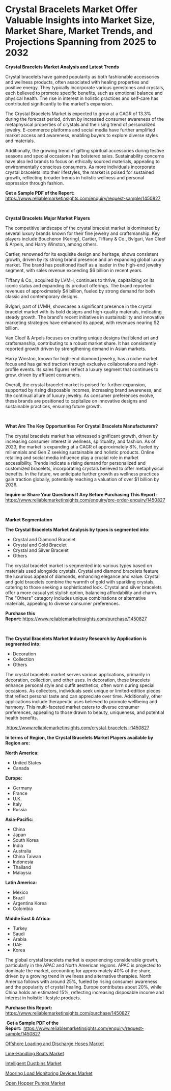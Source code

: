 <p><h1>Crystal Bracelets Market Offer Valuable Insights into Market Size, Market Share, Market Trends, and Projections Spanning from 2025 to 2032</h1></p><p><strong>Crystal Bracelets Market Analysis and Latest Trends</strong></p>
<p><p>Crystal bracelets have gained popularity as both fashionable accessories and wellness products, often associated with healing properties and positive energy. They typically incorporate various gemstones and crystals, each believed to promote specific benefits, such as emotional balance and physical health. The rise in interest in holistic practices and self-care has contributed significantly to the market's expansion.</p><p>The Crystal Bracelets Market is expected to grow at a CAGR of 13.3% during the forecast period, driven by increased consumer awareness of the metaphysical properties of crystals and the rising trend of personalized jewelry. E-commerce platforms and social media have further amplified market access and awareness, enabling buyers to explore diverse styles and materials. </p><p>Additionally, the growing trend of gifting spiritual accessories during festive seasons and special occasions has bolstered sales. Sustainability concerns have also led brands to focus on ethically sourced materials, appealing to environmentally conscious consumers. As more individuals incorporate crystal bracelets into their lifestyles, the market is poised for sustained growth, reflecting broader trends in holistic wellness and personal expression through fashion.</p></p>
<p><strong>Get a Sample PDF of the Report:&nbsp;</strong> <a href="https://www.reliablemarketinsights.com/enquiry/request-sample/1450827?utm_campaign=3209&utm_medium=2&utm_source=Github&utm_content=ia&utm_term=04042025&utm_id=crystal-bracelets">https://www.reliablemarketinsights.com/enquiry/request-sample/1450827</a></p>
<p>&nbsp;</p>
<p><strong>Crystal Bracelets Major Market Players</strong></p>
<p><p>The competitive landscape of the crystal bracelet market is dominated by several luxury brands known for their fine jewelry and craftsmanship. Key players include Boucheron (Kering), Cartier, Tiffany & Co., Bvlgari, Van Cleef & Arpels, and Harry Winston, among others.</p><p>Cartier, renowned for its exquisite design and heritage, shows consistent growth, driven by its strong brand presence and an expanding global luxury market. The brand has positioned itself as a leader in the high-end jewelry segment, with sales revenue exceeding $6 billion in recent years.</p><p>Tiffany & Co., acquired by LVMH, continues to thrive, capitalizing on its iconic status and expanding its product offerings. The brand reported revenues of approximately $4 billion, fueled by strong demand for both classic and contemporary designs.</p><p>Bvlgari, part of LVMH, showcases a significant presence in the crystal bracelet market with its bold designs and high-quality materials, indicating steady growth. The brand's recent initiatives in sustainability and innovative marketing strategies have enhanced its appeal, with revenues nearing $2 billion.</p><p>Van Cleef & Arpels focuses on crafting unique designs that blend art and craftsmanship, contributing to a robust market share. It has consistently reported growth driven by strengthening demand in Asian markets.</p><p>Harry Winston, known for high-end diamond jewelry, has a niche market focus and has gained traction through exclusive collaborations and high-profile events. Its sales figures reflect a luxury segment that continues to grow, driven by affluent consumers.</p><p>Overall, the crystal bracelet market is poised for further expansion, supported by rising disposable incomes, increasing brand awareness, and the continual allure of luxury jewelry. As consumer preferences evolve, these brands are positioned to capitalize on innovative designs and sustainable practices, ensuring future growth.</p></p>
<p>&nbsp;</p>
<p><strong>What Are The Key Opportunities For Crystal Bracelets Manufacturers?</strong></p>
<p><p>The crystal bracelets market has witnessed significant growth, driven by increasing consumer interest in wellness, spirituality, and fashion. As of 2023, the market is expanding at a CAGR of approximately 8%, fueled by millennials and Gen Z seeking sustainable and holistic products. Online retailing and social media influence play a crucial role in market accessibility. Trends indicate a rising demand for personalized and customized bracelets, incorporating crystals believed to offer metaphysical benefits. In the future, we anticipate further growth as wellness practices gain traction globally, potentially reaching a valuation of over $1 billion by 2026.</p></p>
<p><strong>Inquire or Share Your Questions If Any Before Purchasing This Report:</strong> <a href="https://www.reliablemarketinsights.com/enquiry/pre-order-enquiry/1450827?utm_campaign=3209&utm_medium=2&utm_source=Github&utm_content=ia&utm_term=04042025&utm_id=crystal-bracelets">https://www.reliablemarketinsights.com/enquiry/pre-order-enquiry/1450827</a></p>
<p>&nbsp;</p>
<p><strong>Market Segmentation</strong></p>
<p><strong>The Crystal Bracelets Market Analysis by types is segmented into:</strong></p>
<p><ul><li>Crystal and Diamond Bracelet</li><li>Crystal and Gold Bracelet</li><li>Crystal and Silver Bracelet</li><li>Others</li></ul></p>
<p><p>The crystal bracelet market is segmented into various types based on materials used alongside crystals. Crystal and diamond bracelets feature the luxurious appeal of diamonds, enhancing elegance and value. Crystal and gold bracelets combine the warmth of gold with sparkling crystals, catering to those seeking a sophisticated look. Crystal and silver bracelets offer a more casual yet stylish option, balancing affordability and charm. The "Others" category includes unique combinations or alternative materials, appealing to diverse consumer preferences.</p></p>
<p><strong>Purchase this Report:&nbsp;</strong><a href="https://www.reliablemarketinsights.com/purchase/1450827?utm_campaign=3209&utm_medium=2&utm_source=Github&utm_content=ia&utm_term=04042025&utm_id=crystal-bracelets">https://www.reliablemarketinsights.com/purchase/1450827</a></p>
<p>&nbsp;</p>
<p><strong>The Crystal Bracelets Market Industry Research by Application is segmented into:</strong></p>
<p><ul><li>Decoration</li><li>Collection</li><li>Others</li></ul></p>
<p><p>The crystal bracelets market serves various applications, primarily in decoration, collection, and other uses. In decoration, these bracelets enhance personal style and outfit aesthetics, often worn during special occasions. As collectors, individuals seek unique or limited-edition pieces that reflect personal taste and can appreciate over time. Additionally, other applications include therapeutic uses believed to promote wellbeing and harmony. This multi-faceted market caters to diverse consumer preferences, appealing to those drawn to beauty, uniqueness, and potential health benefits.</p></p>
<p><a href="https://www.reliablemarketinsights.com/crystal-bracelets-r1450827?utm_campaign=3209&utm_medium=2&utm_source=Github&utm_content=ia&utm_term=04042025&utm_id=crystal-bracelets">&nbsp;https://www.reliablemarketinsights.com/crystal-bracelets-r1450827</a></p>
<p><strong>In terms of Region, the Crystal Bracelets Market Players available by Region are:</strong></p>
<p>
    <p> <strong> North America: </strong>
        <ul>
            <li>United States</li>
            <li>Canada</li>
        </ul>
        </p> 
    <p> <strong> Europe: </strong>
        <ul>
            <li>Germany</li>
            <li>France</li>
            <li>U.K.</li>
            <li>Italy</li>
            <li>Russia</li>
        </ul>
        </p> 
    <p> <strong> Asia-Pacific: </strong>
        <ul>
            <li>China</li>
            <li>Japan</li>
            <li>South Korea</li>
            <li>India</li>
            <li>Australia</li>
            <li>China Taiwan</li>
            <li>Indonesia</li>
            <li>Thailand</li>
            <li>Malaysia</li>
        </ul>
        </p> 
    <p> <strong> Latin America: </strong>
        <ul>
            <li>Mexico</li>
            <li>Brazil</li>
            <li>Argentina Korea</li>
            <li>Colombia</li>
        </ul>
        </p> 
    <p> <strong> Middle East & Africa: </strong>
        <ul>
            <li>Turkey</li>
            <li>Saudi</li>
            <li>Arabia</li>
            <li>UAE</li>
            <li>Korea</li>
        </ul>
    </p>
    </p>
<p><p>The global crystal bracelets market is experiencing considerable growth, particularly in the APAC and North American regions. APAC is projected to dominate the market, accounting for approximately 40% of the share, driven by a growing trend in wellness and alternative therapies. North America follows with around 25%, fueled by rising consumer awareness and the popularity of crystal healing. Europe contributes about 20%, while China holds an estimated 15%, reflecting increasing disposable income and interest in holistic lifestyle products.</p></p>
<p><strong>Purchase this Report: </strong><a href="https://www.reliablemarketinsights.com/purchase/1450827?utm_campaign=3209&utm_medium=2&utm_source=Github&utm_content=ia&utm_term=04042025&utm_id=crystal-bracelets">https://www.reliablemarketinsights.com/purchase/1450827</a></p>
<p>&nbsp;<strong>Get a Sample PDF of the Report:&nbsp;&nbsp;</strong><a href="https://www.reliablemarketinsights.com/enquiry/request-sample/1450827?utm_campaign=3209&utm_medium=2&utm_source=Github&utm_content=ia&utm_term=04042025&utm_id=crystal-bracelets">https://www.reliablemarketinsights.com/enquiry/request-sample/1450827</a></p>
<p><strong></strong></p>
<p><p><a href="https://www.linkedin.com/pulse/offshore-loading-discharge-hoses-market-research-report-exploring-qvief?utm_campaign=3209&utm_medium=2&utm_source=Github&utm_content=ia&utm_term=04042025&utm_id=crystal-bracelets">Offshore Loading and Discharge Hoses Market</a></p><p><a href="https://www.linkedin.com/pulse/frameworks-advancements-line-handling-boats-market-key-findings-remgf?utm_campaign=3209&utm_medium=2&utm_source=Github&utm_content=ia&utm_term=04042025&utm_id=crystal-bracelets">Line-Handling Boats Market</a></p><p><a href="https://www.linkedin.com/pulse/intelligent-dustbins-market-research-report-exploring-size-pyxrf?utm_campaign=3209&utm_medium=2&utm_source=Github&utm_content=ia&utm_term=04042025&utm_id=crystal-bracelets">Intelligent Dustbins Market</a></p><p><a href="https://www.linkedin.com/pulse/mooring-load-monitoring-devices-market-research-report-drivers-rxm5f?utm_campaign=3209&utm_medium=2&utm_source=Github&utm_content=ia&utm_term=04042025&utm_id=crystal-bracelets">Mooring Load Monitoring Devices Market</a></p><p><a href="https://www.linkedin.com/pulse/open-hopper-pumps-market-outlook-strategic-insights-forecasted-bfumf?utm_campaign=3209&utm_medium=2&utm_source=Github&utm_content=ia&utm_term=04042025&utm_id=crystal-bracelets">Open Hopper Pumps Market</a></p></p>